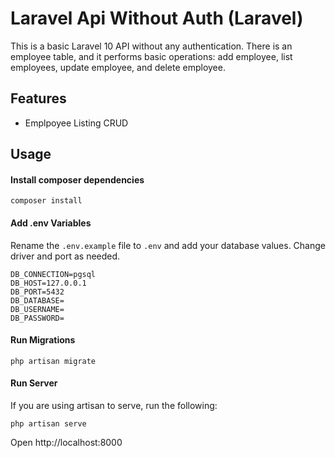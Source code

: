# Laravel Api Without Auth (Laravel)

This is a basic Laravel 10 API without any authentication. There is an employee table, and it performs basic operations: add employee, list employees, update employee, and delete employee.

## Features

-   Emplpoyee Listing CRUD

## Usage

#### Install composer dependencies

```
composer install
```


#### Add .env Variables

Rename the `.env.example` file to `.env` and add your database values. Change driver and port as needed.

```
DB_CONNECTION=pgsql
DB_HOST=127.0.0.1
DB_PORT=5432
DB_DATABASE=
DB_USERNAME=
DB_PASSWORD=
```

#### Run Migrations

```
php artisan migrate
```


#### Run Server

If you are using artisan to serve, run the following:

```
php artisan serve
```

Open http://localhost:8000

